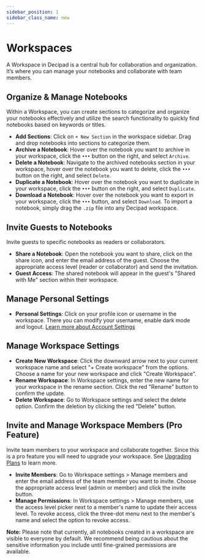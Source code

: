 ```yaml
---
sidebar_position: 1
sidebar_class_name: new
---
```


# Workspaces

A Workspace in Decipad is a central hub for collaboration and organization. It’s where you can manage your notebooks and collaborate with team members.

## Organize & Manage Notebooks

Within a Workspace, you can create sections to categorize and organize your notebooks effectively and utilize the search functionality to quickly find notebooks based on keywords or titles.

- **Add Sections**: Click on `+ New Section` in the workspace sidebar. Drag and drop notebooks into sections to categorize them.
- **Archive a Notebook**: Hover over the notebook you want to archive in your workspace, click the `•••` button on the right, and select `Archive`.
- **Delete a Notebook**: Navigate to the archived notebooks section in your workspace, hover over the notebook you want to delete, click the `•••` button on the right, and select `Delete`.
- **Duplicate a Notebook**: Hover over the notebook you want to duplicate in your workspace, click the `•••` button on the right, and select `Duplicate`.
- **Download a Notebook**: Hover over the notebook you want to export in your workspace, click the `•••` button, and select `Download`. To import a notebook, simply drag the `.zip` file into any Decipad workspace.

## Invite Guests to Notebooks

Invite guests to specific notebooks as readers or collaborators.

- **Share a Notebook**: Open the notebook you want to share, click on the share icon, and enter the email address of the guest. Choose the appropriate access level (reader or collaborator) and send the invitation.
- **Guest Access**: The shared notebook will appear in the guest's "Shared with Me" section within their workspace.

## Manage Personal Settings

- **Personal Settings**: Click on your profile icon or username in the workspace. There you can modify your username, enable dark mode and logout. [Learn more about Account Settings](/account/settings)

## Manage Workspace Settings

- **Create New Workspace**: Click the downward arrow next to your current workspace name and select "+ Create workspace" from the options. Choose a name for your new workspace and click "Create Workspace".
- **Rename Workspace**: In Workspace settings, enter the new name for your workspace in the rename section. Click the red "Rename" button to confirm the update.
- **Delete Workspace**: Go to Workspace settings and select the delete option. Confirm the deletion by clicking the red "Delete" button.

## Invite and Manage Workspace Members (Pro Feature)

Invite team members to your workspace and collaborate together. Since this is a pro feature you will need to upgrade your workspace. See [Upgrading Plans](/account/plans) to learn more.

- **Invite Members**: Go to Workspace settings > Manage members and enter the email address of the team member you want to invite. Choose the appropriate access level (admin or member) and click the invite button.
- **Manage Permissions**: In Workspace settings > Manage members, use the access level picker next to a member's name to update their access level. To revoke access, click the three-dot menu next to the member's name and select the option to revoke access.

**Note:** Please note that currently, all notebooks created in a workspace are visible to everyone by default. We recommend being cautious about the sensitive information you include until fine-grained permissions are available.
